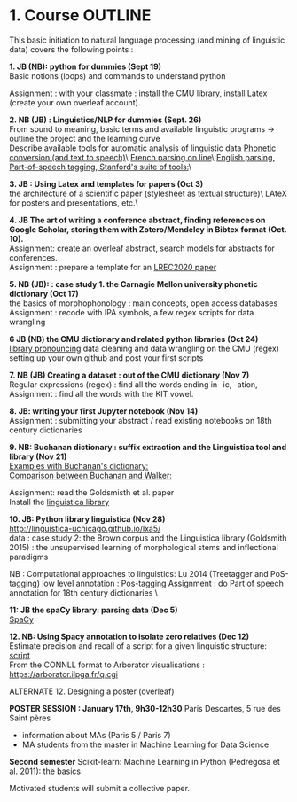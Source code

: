 # 1. Course OUTLINE

This basic initiation to natural language processing (and mining of linguistic data) covers the following points :

**1. JB (NB):  python for dummies (Sept 19)**  <br/>
Basic notions (loops) and commands to understand python 

Assignment : with your classmate : install the CMU library, install Latex (create your own overleaf account). 

**2. NB (JB) : Linguistics/NLP for dummies (Sept. 26)** <br/> 
From sound to meaning, basic terms and available linguistic programs
-> outline the project and the learning curve  
 Describe available tools for automatic analysis of linguistic data
  [Phonetic conversion (and text to speech)](https://tophonetics.com/)\\
  [French parsing on line](http://5.135.166.30/send2UDPIPE.html)\\
  [English parsing, Part-of-speech tagging, Stanford's suite of tools:](http://corenlp.run/)\\


**3. JB : Using Latex and templates for papers (Oct 3)** <br/>
the architecture of a scientific paper (stylesheet as textual structure)\\
LAteX for posters and presentations, etc.\\


**4. JB  The art of writing a conference abstract, finding references on Google Scholar, storing them with Zotero/Mendeley in Bibtex format (Oct. 10).** <br/>
Assignment: create an overleaf abstract, search models for abstracts for conferences. <br/>
Assignment : prepare a template for an [LREC2020 paper](https://lrec2020.lrec-conf.org/en/)<br/>


**5. NB (JB): : case study 1.  the Carnagie Mellon university phonetic dictionary (Oct 17)** <br/>
the basics of morphophonology : main concepts, open access databases <br/>
Assignment : recode with IPA symbols, a few regex scripts for data wrangling <br/> 


**6 JB (NB) the CMU dictionary and related python libraries (Oct 24)** <br/>
[library pronouncing](https://pronouncing.readthedocs.io/en/latest/tutorial.html)
data cleaning  and data wrangling on the CMU (regex) <br/>
setting up your own github and post your first scripts <br/>


**7. NB (JB) Creating a dataset : out of the CMU dictionary (Nov 7)**  <br/>
Regular expressions (regex) : find all the words ending in -ic, -ation, 
Assignment : find all the words with the KIT vowel. 


**8. JB:  writing your first Jupyter notebook (Nov 14)** <br/>
Assignment : submitting your abstract / read existing notebooks on 18th century dictionaries <br/>

**9. NB: Buchanan dictionary : suffix extraction and the Linguistica tool and library (Nov 21)** <br/>
[Examples with Buchanan's dictionary:](https://nbviewer.jupyter.org/urls/gitlab.huma-num.fr/mshs-poitiers/forellis/dicodiachro/raw/master/Buchanan_eng.ipynb?flush_cache=true) <br/>
[Comparison between Buchanan and Walker:](https://nbviewer.jupyter.org/urls/gitlab.huma-num.fr/mshs-poitiers/forellis/dicodiachro/raw/master/Buchanan-Walker_Exploration-Syneresis.ipynb?flush_cache=true) <br/>

Assignment: read the Goldsmisth et al. paper <br/>
Install the [linguistica library](https://pypi.org/project/linguistica/) <br/>

**10. JB:  Python library linguistica (Nov 28)** <br/>
http://linguistica-uchicago.github.io/lxa5/ <br/>
data : case study 2: the Brown corpus and the Linguistica library (Goldsmith 2015) : the unsupervised learning of morphological stems and inflectional paradigms <br/>

NB : Computational approaches to linguistics: Lu 2014  (Treetagger and PoS-tagging) low level annotation : Pos-tagging 
Assignment : do Part of speech annotation for 18th century dictionaries \\

**11:  JB the spaCy library: parsing data (Dec 5)**  <br/>
[SpaCy](https://spacy.io/)

**12. NB: Using Spacy annotation to isolate zero relatives (Dec 12)** <br/> 
Estimate precision and recall of a script for a given linguistic structure: <br/> 
[script](https://github.com/kimgerdes/SUD/blob/master/tools/searchRelatives.py) <br/>
From the CONNLL format to Arborator visualisations : https://arborator.ilpga.fr/q.cgi <br/>


ALTERNATE 12. Designing a poster (overleaf) <br/>

**POSTER SESSION : January 17th, 9h30-12h30**
Paris Descartes, 5 rue des Saint pères <br/>
- information about MAs (Paris 5 / Paris 7)
- MA students from the master in Machine Learning for Data Science 


**Second semester** 
Scikit-learn: Machine Learning in Python (Pedregosa et al. 2011): the basics

Motivated students will submit a collective paper.
